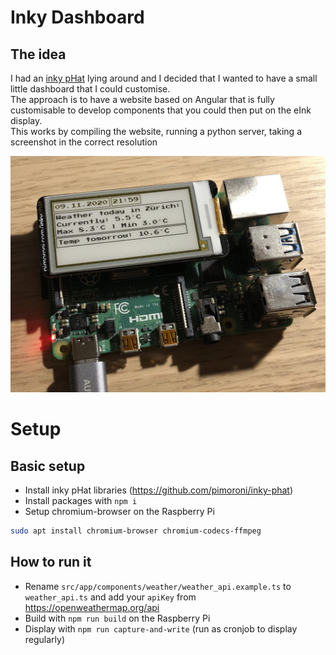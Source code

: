 
# Inky Dashboard

## The idea
I had an [inky pHat](https://shop.pimoroni.com/products/inky-phat?variant=12549254905939) lying around and I decided that I wanted to have a small little dashboard that I could customise.  
The approach is to have a website based on Angular that is fully customisable to develop components that you could then put on the eInk display.  
This works by compiling the website, running a python server, taking a screenshot in the correct resolution

![alt text](img/image.jpg "Logo Title Text 1")


# Setup

## Basic setup
- Install inky pHat libraries (https://github.com/pimoroni/inky-phat)
- Install packages with `npm i`
- Setup chromium-browser on the Raspberry Pi
```bash
sudo apt install chromium-browser chromium-codecs-ffmpeg
```

## How to run it
- Rename `src/app/components/weather/weather_api.example.ts` to `weather_api.ts` and add your `apiKey` from https://openweathermap.org/api
- Build with `npm run build` on the Raspberry Pi
- Display with `npm run capture-and-write` (run as cronjob to display regularly)
